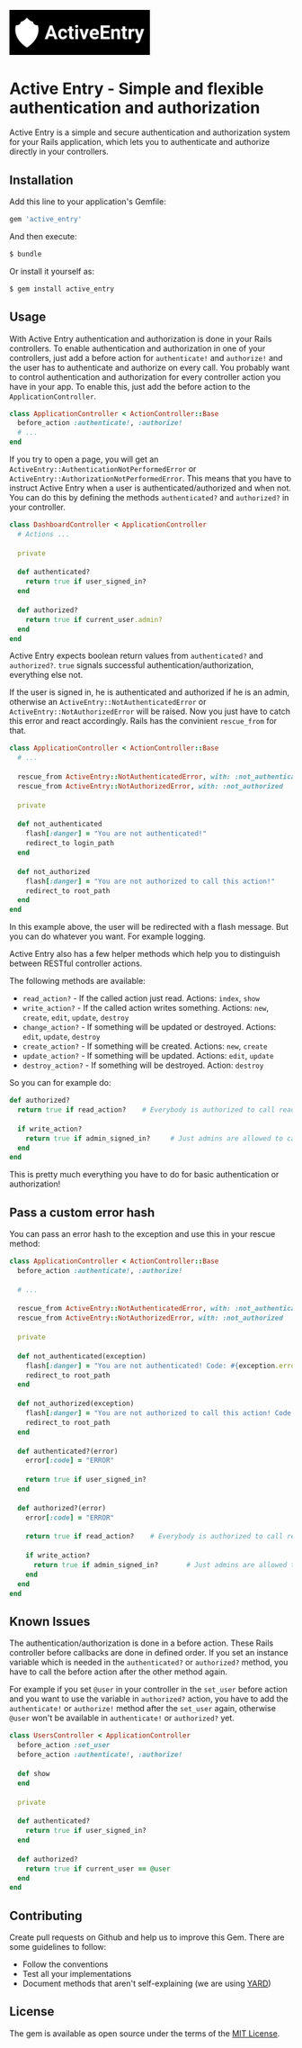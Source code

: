 [<img src="active_entry_logo.png" alt="Active Entry Logo" width="250px"/>](https://github.com/TFM-Agency/active_entry)

# Active Entry - Simple and flexible authentication and authorization

Active Entry is a simple and secure authentication and authorization system for your Rails application, which lets you to authenticate and authorize directly in your controllers.

## Installation
Add this line to your application's Gemfile:

```ruby
gem 'active_entry'
```

And then execute:
```bash
$ bundle
```

Or install it yourself as:
```bash
$ gem install active_entry
```

## Usage
With Active Entry authentication and authorization is done in your Rails controllers. To enable authentication and authorization in one of your controllers, just add a before action for `authenticate!` and `authorize!` and the user has to authenticate and authorize on every call.
You probably want to control authentication and authorization for every controller action you have in your app. To enable this, just add the before action to the `ApplicationController`.

```ruby
class ApplicationController < ActionController::Base
  before_action :authenticate!, :authorize!
  # ...
end
```

If you try to open a page, you will get an `ActiveEntry::AuthenticationNotPerformedError` or `ActiveEntry::AuthorizationNotPerformedError`. This means that you have to instruct Active Entry when a user is authenticated/authorized and when not.
You can do this by defining the methods `authenticated?` and `authorized?` in your controller.

```ruby
class DashboardController < ApplicationController
  # Actions ...

  private

  def authenticated?
    return true if user_signed_in?
  end

  def authorized?
    return true if current_user.admin?
  end 
end
```

Active Entry expects boolean return values from `authenticated?` and `authorized?`. `true` signals successful authentication/authorization, everything else not.

If the user is signed in, he is authenticated and authorized if he is an admin, otherwise an `ActiveEntry::NotAuthenticatedError` or `ActiveEntry::NotAuthorizedError` will be raised.
Now you just have to catch this error and react accordingly. Rails has the convinient `rescue_from` for that.

```ruby
class ApplicationController < ActionController::Base
  # ...

  rescue_from ActiveEntry::NotAuthenticatedError, with: :not_authenticated
  rescue_from ActiveEntry::NotAuthorizedError, with: :not_authorized

  private

  def not_authenticated
    flash[:danger] = "You are not authenticated!"
    redirect_to login_path
  end

  def not_authorized
    flash[:danger] = "You are not authorized to call this action!"
    redirect_to root_path
  end
end
```

In this example above, the user will be redirected with a flash message. But you can do whatever you want. For example logging.

Active Entry also has a few helper methods which help you to distinguish between RESTful controller actions.

The following methods are available:

 * `read_action?` - If the called action just read. Actions: `index`, `show`
 * `write_action?` - If the called action writes something. Actions: `new`, `create`, `edit`, `update`, `destroy`
 * `change_action?` - If something will be updated or destroyed. Actions: `edit`, `update`, `destroy`
 * `create_action?` - If something will be created. Actions: `new`, `create`
 * `update_action?` - If something will be updated. Actions: `edit`, `update`
 * `destroy_action?` - If something will be destroyed. Action: `destroy`

So you can for example do:

```ruby
def authorized?
  return true if read_action?    # Everybody is authorized to call read actions

  if write_action?
    return true if admin_signed_in?		# Just admins are allowed to call write actions
  end
end
```

This is pretty much everything you have to do for basic authentication or authorization!

## Pass a custom error hash
You can pass an error hash to the exception and use this in your rescue method:

```ruby
class ApplicationController < ActionController::Base
  before_action :authenticate!, :authorize!
	
  # ...

  rescue_from ActiveEntry::NotAuthenticatedError, with: :not_authenticated
  rescue_from ActiveEntry::NotAuthorizedError, with: :not_authorized

  private

  def not_authenticated(exception)
    flash[:danger] = "You are not authenticated! Code: #{exception.error[:code]}"
    redirect_to root_path
  end

  def not_authorized(exception)
    flash[:danger] = "You are not authorized to call this action! Code: #{exception.error[:code]}"
    redirect_to root_path
  end

  def authenticated?(error)
    error[:code] = "ERROR"

    return true if user_signed_in?
  end
	
  def authorized?(error)
    error[:code] = "ERROR"

    return true if read_action?    # Everybody is authorized to call read actions

    if write_action?
      return true if admin_signed_in?		# Just admins are allowed to call write actions
    end
  end
end
```

## Known Issues
The authentication/authorization is done in a before action. These Rails controller before callbacks are done in defined order. If you set an instance variable which is needed in the `authenticated?` or `authorized?` method, you have to call the before action after the other method again.

For example if you set `@user` in your controller in the `set_user` before action and you want to use the variable in `authorized?` action, you have to add the `authenticate!` or `authorize!` method after the `set_user` again, otherwise `@user` won't be available in `authenticate!` or `authorized?` yet.

```ruby
class UsersController < ApplicationController
  before_action :set_user
  before_action :authenticate!, :authorize!

  def show
  end

  private

  def authenticated?
    return true if user_signed_in?
  end

  def authorized?
    return true if current_user == @user
  end
end
```

## Contributing
Create pull requests on Github and help us to improve this Gem. There are some guidelines to follow:

 * Follow the conventions
 * Test all your implementations
 * Document methods that aren't self-explaining (we are using [YARD](http://yardoc.org/))

## License
The gem is available as open source under the terms of the [MIT License](https://opensource.org/licenses/MIT).